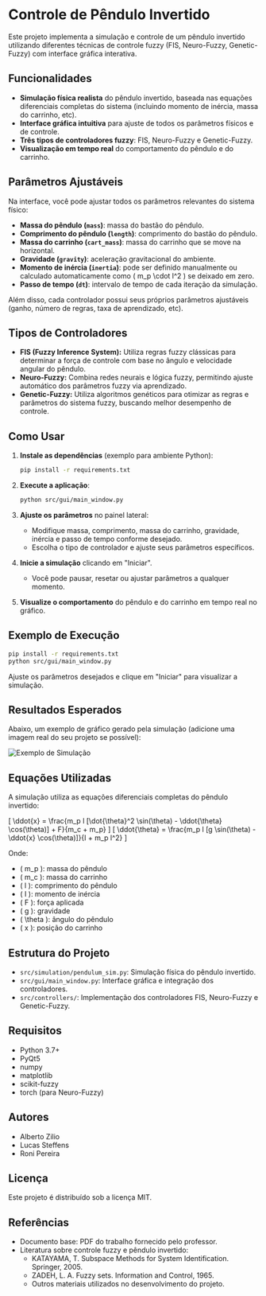 # Controle de Pêndulo Invertido

Este projeto implementa a simulação e controle de um pêndulo invertido utilizando diferentes técnicas de controle fuzzy (FIS, Neuro-Fuzzy, Genetic-Fuzzy) com interface gráfica interativa.

## Funcionalidades

- **Simulação física realista** do pêndulo invertido, baseada nas equações diferenciais completas do sistema (incluindo momento de inércia, massa do carrinho, etc).
- **Interface gráfica intuitiva** para ajuste de todos os parâmetros físicos e de controle.
- **Três tipos de controladores fuzzy**: FIS, Neuro-Fuzzy e Genetic-Fuzzy.
- **Visualização em tempo real** do comportamento do pêndulo e do carrinho.

## Parâmetros Ajustáveis

Na interface, você pode ajustar todos os parâmetros relevantes do sistema físico:

- **Massa do pêndulo (`mass`)**: massa do bastão do pêndulo.
- **Comprimento do pêndulo (`length`)**: comprimento do bastão do pêndulo.
- **Massa do carrinho (`cart_mass`)**: massa do carrinho que se move na horizontal.
- **Gravidade (`gravity`)**: aceleração gravitacional do ambiente.
- **Momento de inércia (`inertia`)**: pode ser definido manualmente ou calculado automaticamente como \( m_p \cdot l^2 \) se deixado em zero.
- **Passo de tempo (`dt`)**: intervalo de tempo de cada iteração da simulação.

Além disso, cada controlador possui seus próprios parâmetros ajustáveis (ganho, número de regras, taxa de aprendizado, etc).

## Tipos de Controladores

- **FIS (Fuzzy Inference System):** Utiliza regras fuzzy clássicas para determinar a força de controle com base no ângulo e velocidade angular do pêndulo.
- **Neuro-Fuzzy:** Combina redes neurais e lógica fuzzy, permitindo ajuste automático dos parâmetros fuzzy via aprendizado.
- **Genetic-Fuzzy:** Utiliza algoritmos genéticos para otimizar as regras e parâmetros do sistema fuzzy, buscando melhor desempenho de controle.

## Como Usar

1. **Instale as dependências** (exemplo para ambiente Python):
    ```bash
    pip install -r requirements.txt
    ```

2. **Execute a aplicação**:
    ```bash
    python src/gui/main_window.py
    ```

3. **Ajuste os parâmetros** no painel lateral:
    - Modifique massa, comprimento, massa do carrinho, gravidade, inércia e passo de tempo conforme desejado.
    - Escolha o tipo de controlador e ajuste seus parâmetros específicos.

4. **Inicie a simulação** clicando em "Iniciar".
    - Você pode pausar, resetar ou ajustar parâmetros a qualquer momento.

5. **Visualize o comportamento** do pêndulo e do carrinho em tempo real no gráfico.

## Exemplo de Execução

```bash
pip install -r requirements.txt
python src/gui/main_window.py
```

Ajuste os parâmetros desejados e clique em "Iniciar" para visualizar a simulação.

## Resultados Esperados

Abaixo, um exemplo de gráfico gerado pela simulação (adicione uma imagem real do seu projeto se possível):

![Exemplo de Simulação](exemplo_simulacao.png)

## Equações Utilizadas

A simulação utiliza as equações diferenciais completas do pêndulo invertido:

\[
\ddot{x} = \frac{m_p l [\dot{\theta}^2 \sin(\theta) - \ddot{\theta} \cos(\theta)] + F}{m_c + m_p}
\]
\[
\ddot{\theta} = \frac{m_p l [g \sin(\theta) - \ddot{x} \cos(\theta)]}{I + m_p l^2}
\]

Onde:
- \( m_p \): massa do pêndulo
- \( m_c \): massa do carrinho
- \( l \): comprimento do pêndulo
- \( I \): momento de inércia
- \( F \): força aplicada
- \( g \): gravidade
- \( \theta \): ângulo do pêndulo
- \( x \): posição do carrinho

## Estrutura do Projeto

- `src/simulation/pendulum_sim.py`: Simulação física do pêndulo invertido.
- `src/gui/main_window.py`: Interface gráfica e integração dos controladores.
- `src/controllers/`: Implementação dos controladores FIS, Neuro-Fuzzy e Genetic-Fuzzy.

## Requisitos

- Python 3.7+
- PyQt5
- numpy
- matplotlib
- scikit-fuzzy
- torch (para Neuro-Fuzzy)

## Autores

- Alberto Zilio
- Lucas Steffens
- Roni Pereira

## Licença

Este projeto é distribuído sob a licença MIT.

## Referências

- Documento base: PDF do trabalho fornecido pelo professor.
- Literatura sobre controle fuzzy e pêndulo invertido:
    - KATAYAMA, T. Subspace Methods for System Identification. Springer, 2005.
    - ZADEH, L. A. Fuzzy sets. Information and Control, 1965.
    - Outros materiais utilizados no desenvolvimento do projeto.

